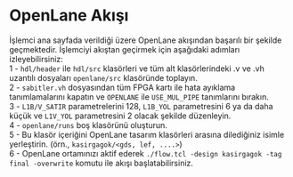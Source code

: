 # OpenLane Akışı

İşlemci ana sayfada verildiği üzere OpenLane akışından başarılı bir şekilde geçmektedir. İşlemciyi akıştan geçirmek için aşağıdaki adımları izleyebilirsiniz:\
1 - `hdl/header` ile `hdl/src` klasörleri ve tüm alt klasörlerindeki .v ve .vh uzantılı dosyaları `openlane/src` klasöründe toplayın.\
2 - `sabitler.vh` dosyasından tüm FPGA kartı ile hata ayıklama tanımlamalarını kapatın ve `OPENLANE` ile `USE_MUL_PIPE` tanımlarını bırakın.\
3 - `L1B/V_SATIR` parametrelerini 128, `L1B_YOL` parametresini 6 ya da daha küçük ve `L1V_YOL` parametresini 2 olacak şekilde düzenleyin.\
4 - `openlane/runs` boş klasörünü oluşturun.\
5 - Bu klasör içeriğini OpenLane tasarım klasörleri arasına dilediğiniz isimle yerleştirin. (örn., `kasirgagok/<gds, lef, ....>`)\
6 - OpenLane ortamınızı aktif ederek `./flow.tcl -design kasirgagok -tag final -overwrite` komutu ile akışı başlatabilirsiniz.
